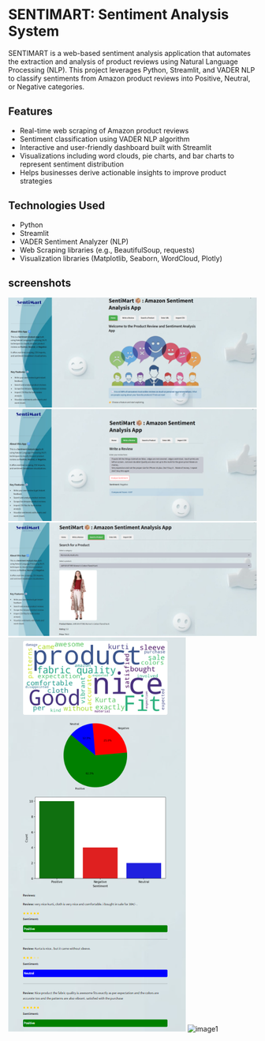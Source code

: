 # SENTIMART: Sentiment Analysis System

SENTIMART is a web-based sentiment analysis application that automates the extraction and analysis of product reviews using Natural Language Processing (NLP). This project leverages Python, Streamlit, and VADER NLP to classify sentiments from Amazon product reviews into Positive, Neutral, or Negative categories.

## Features

- Real-time web scraping of Amazon product reviews
- Sentiment classification using VADER NLP algorithm
- Interactive and user-friendly dashboard built with Streamlit
- Visualizations including word clouds, pie charts, and bar charts to represent sentiment distribution
- Helps businesses derive actionable insights to improve product strategies

## Technologies Used

- Python
- Streamlit
- VADER Sentiment Analyzer (NLP)
- Web Scraping libraries (e.g., BeautifulSoup, requests)
- Visualization libraries (Matplotlib, Seaborn, WordCloud, Plotly)

## screenshots
![image1](images/Sentimart1.png)
![image1](images/Sentimart2.png)
![image1](images/Sentimart3.png)
![image1](images/Sentimart4.png)
![image1](images/Sentimart5.png)
